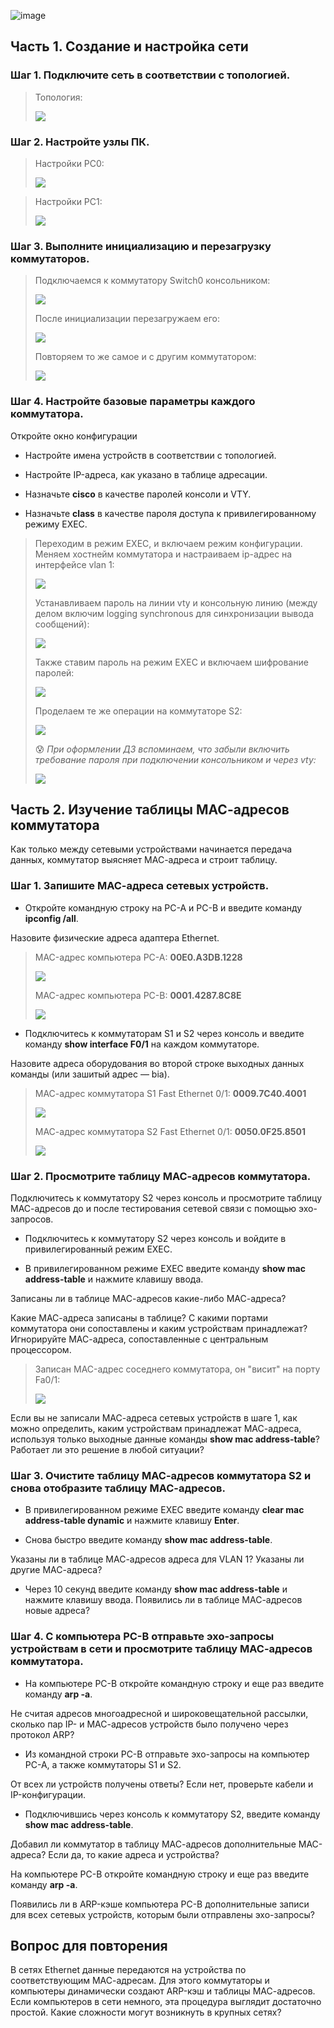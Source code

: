 ![image](https://github.com/user-attachments/assets/454eb941-40ea-4632-b759-cf55913d2008)                    

## Часть 1. Создание и настройка сети

### Шаг 1. Подключите сеть в соответствии с топологией.

> Топология:
>
> ![](https://github.com/scdsmile/otus_network_basic_2025/blob/main/labs/lab-02/img/1-1_topology.png?raw=true)

### Шаг 2. Настройте узлы ПК.

> Настройки PC0:
> 
> ![](https://github.com/scdsmile/otus_network_basic_2025/blob/main/labs/lab-02/img/1-2_PC0-ip_settings.png?raw=true)

> Настройки PC1:
>
> ![](https://github.com/scdsmile/otus_network_basic_2025/blob/main/labs/lab-02/img/1-2_PC1-ip_settings.png?raw=true)

### Шаг 3. Выполните инициализацию и перезагрузку коммутаторов.

> Подключаемся к коммутатору Switch0 консольником:
>
> ![](https://github.com/scdsmile/otus_network_basic_2025/blob/main/labs/lab-02/img/1-3_switch0_reload_init.png?raw=true)
>
> После инициализации перезагружаем его:
>
> ![](https://github.com/scdsmile/otus_network_basic_2025/blob/main/labs/lab-02/img/1-3_switch1_reload_proccess.png?raw=true)
>
> Повторяем то же самое и с другим коммутатором:
>
> ![](https://github.com/scdsmile/otus_network_basic_2025/blob/main/labs/lab-02/img/1-3_switch1_reload_init.png?raw=true)

### Шаг 4. Настройте базовые параметры каждого коммутатора.

Откройте окно конфигурации

- Настройте имена устройств в соответствии с топологией.

- Настройте IP-адреса, как указано в таблице адресации.

- Назначьте **cisco** в качестве паролей консоли и VTY.

- Назначьте **class** в качестве пароля доступа к привилегированному режиму EXEC.

> Переходим в режим EXEC, и включаем режим конфигурации. Меняем хостнейм коммутатора и настраиваем ip-адрес на интерфейсе vlan 1:
>
> ![](https://github.com/scdsmile/otus_network_basic_2025/blob/main/labs/lab-02/img/1-4_S1_hostname_ip.png?raw=true)
>
> Устанавливаем пароль на линии vty и консольную линию (между делом включим logging synchronous для синхронизации вывода сообщений):
>
> ![](https://github.com/scdsmile/otus_network_basic_2025/blob/main/labs/lab-02/img/1-4_S1_line_con_vty.png?raw=true)
>
> Также ставим пароль на режим EXEC и включаем шифрование паролей:
>
> ![](https://github.com/scdsmile/otus_network_basic_2025/blob/main/labs/lab-02/img/1-4_S1_enable_pass.png?raw=true)
>
> Проделаем те же операции на коммутаторе S2:
>
> ![](https://github.com/scdsmile/otus_network_basic_2025/blob/main/labs/lab-02/img/1-4_S2_hostname_ip_line_con_vty_enable.png?raw=true)
>
> 😰 *При оформлении ДЗ вспоминаем, что забыли включить требование пароля при подключении консольником и через vty:*
>
> ![](https://github.com/scdsmile/otus_network_basic_2025/blob/main/labs/lab-02/img/1-4_vty_login_fix.png?raw=true)

## Часть 2. Изучение таблицы МАС-адресов коммутатора

Как только между сетевыми устройствами начинается передача данных, коммутатор выясняет МАС-адреса и строит таблицу.

### Шаг 1. Запишите МАС-адреса сетевых устройств.

- Откройте командную строку на PC-A и PC-B и введите команду **ipconfig /all**.

Назовите физические адреса адаптера Ethernet.

> MAC-адрес компьютера PC-A: **00E0.A3DB.1228**
>
> ![](https://github.com/scdsmile/otus_network_basic_2025/blob/main/labs/lab-02/img/2-1_PC0_ipconfig.png?raw=true)
>
> MAC-адрес компьютера PC-B: **0001.4287.8C8E**
>
> ![](https://github.com/scdsmile/otus_network_basic_2025/blob/main/labs/lab-02/img/2-1_PC1_ipconfig.png?raw=true)

- Подключитесь к коммутаторам S1 и S2 через консоль и введите команду **show interface F0/1** на каждом коммутаторе.

Назовите адреса оборудования во второй строке выходных данных команды (или зашитый адрес — bia).

> МАС-адрес коммутатора S1 Fast Ethernet 0/1: **0009.7C40.4001**
>
> ![](https://github.com/scdsmile/otus_network_basic_2025/blob/main/labs/lab-02/img/2-1_S1_F01_MAC.png?raw=true)
>
> МАС-адрес коммутатора S2 Fast Ethernet 0/1: **0050.0F25.8501**
>
> ![](https://github.com/scdsmile/otus_network_basic_2025/blob/main/labs/lab-02/img/2-1_S2_F01_MAC.png?raw=true)

### Шаг 2. Просмотрите таблицу МАС-адресов коммутатора.

Подключитесь к коммутатору S2 через консоль и просмотрите таблицу МАС-адресов до и после тестирования сетевой связи с помощью эхо-запросов.

- Подключитесь к коммутатору S2 через консоль и войдите в привилегированный режим EXEC.

- В привилегированном режиме EXEC введите команду **show mac address-table** и нажмите клавишу ввода.

Записаны ли в таблице МАС-адресов какие-либо МАС-адреса?

Какие МАС-адреса записаны в таблице? С какими портами коммутатора они сопоставлены и каким устройствам принадлежат? Игнорируйте МАС-адреса, сопоставленные с центральным процессором.

> Записан MAC-адрес соседнего коммутатора, он "висит" на порту Fa0/1:
>
> ![](https://github.com/scdsmile/otus_network_basic_2025/blob/main/labs/lab-02/img/2-2_S2_show_mac_address-table.png?raw=true)
  

Если вы не записали МАС-адреса сетевых устройств в шаге 1, как можно определить, каким устройствам принадлежат МАС-адреса, используя только выходные данные команды **show mac address-table**? Работает ли это решение в любой ситуации?

> 
>

### Шаг 3. Очистите таблицу МАС-адресов коммутатора S2 и снова отобразите таблицу МАС-адресов.

- В привилегированном режиме EXEC введите команду **clear mac address-table dynamic** и нажмите клавишу **Enter**.

>
>

- Снова быстро введите команду **show mac address-table**.

Указаны ли в таблице МАС-адресов адреса для VLAN 1? Указаны ли другие МАС-адреса?

>
>

- Через 10 секунд введите команду **show mac address-table** и нажмите клавишу ввода. Появились ли в таблице МАС-адресов новые адреса?

>
>

### Шаг 4. С компьютера PC-B отправьте эхо-запросы устройствам в сети и просмотрите таблицу МАС-адресов коммутатора.

- На компьютере PC-B откройте командную строку и еще раз введите команду **arp -a**.

Не считая адресов многоадресной и широковещательной рассылки, сколько пар IP- и МАС-адресов устройств было получено через протокол ARP?

>
>

- Из командной строки PC-B отправьте эхо-запросы на компьютер PC-A, а также коммутаторы S1 и S2.

От всех ли устройств получены ответы? Если нет, проверьте кабели и IP-конфигурации.

>
>

- Подключившись через консоль к коммутатору S2, введите команду **show mac address-table**.

Добавил ли коммутатор в таблицу МАС-адресов дополнительные МАС-адреса? Если да, то какие адреса и устройства?

На компьютере PC-B откройте командную строку и еще раз введите команду **arp -a**.

Появились ли в ARP-кэше компьютера PC-B дополнительные записи для всех сетевых устройств, которым были отправлены эхо-запросы?

## Вопрос для повторения

В сетях Ethernet данные передаются на устройства по соответствующим МАС-адресам. Для этого коммутаторы и компьютеры динамически создают ARP-кэш и таблицы МАС-адресов. 
Если компьютеров в сети немного, эта процедура выглядит достаточно простой. Какие сложности могут возникнуть в крупных сетях?

>
>
